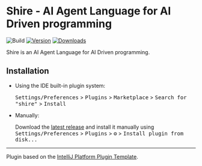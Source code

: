 # Shire - AI Agent Language for AI Driven programming

![Build](https://github.com/phodal/shire/workflows/Build/badge.svg)
[![Version](https://img.shields.io/jetbrains/plugin/v/24549.svg)](https://plugins.jetbrains.com/plugin/PLUGIN_ID)
[![Downloads](https://img.shields.io/jetbrains/plugin/d/24549.svg)](https://plugins.jetbrains.com/plugin/PLUGIN_ID)

<!-- Plugin description -->
Shire is an AI Agent Language for AI Driven programming. 
<!-- Plugin description end -->

## Installation

- Using the IDE built-in plugin system:
  
  <kbd>Settings/Preferences</kbd> > <kbd>Plugins</kbd> > <kbd>Marketplace</kbd> > <kbd>Search for "shire"</kbd> >
  <kbd>Install</kbd>
  
- Manually:

  Download the [latest release](https://github.com/phodal/shire/releases/latest) and install it manually using
  <kbd>Settings/Preferences</kbd> > <kbd>Plugins</kbd> > <kbd>⚙️</kbd> > <kbd>Install plugin from disk...</kbd>


---
Plugin based on the [IntelliJ Platform Plugin Template][template].

[template]: https://github.com/JetBrains/intellij-platform-plugin-template
[docs:plugin-description]: https://plugins.jetbrains.com/docs/intellij/plugin-user-experience.html#plugin-description-and-presentation
